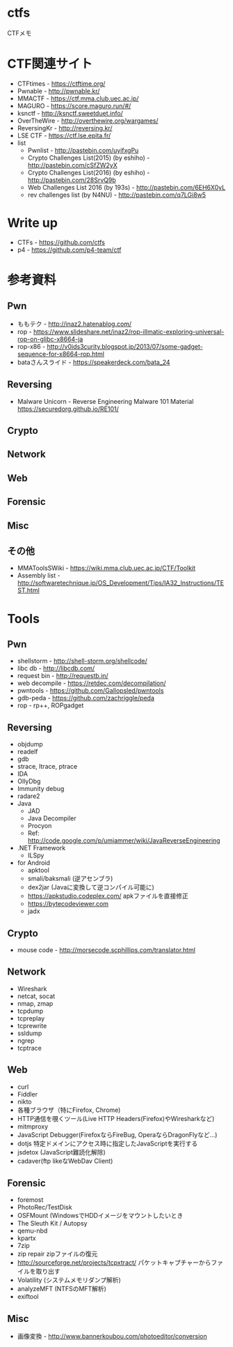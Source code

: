 # ctfs

CTFメモ

# CTF関連サイト
* CTFtimes - https://ctftime.org/
* Pwnable - http://pwnable.kr/
* MMACTF - https://ctf.mma.club.uec.ac.jp/
* MAGURO - https://score.maguro.run/#/
* ksnctf - http://ksnctf.sweetduet.info/
* OverTheWire - http://overthewire.org/wargames/
* ReversingKr - http://reversing.kr/
* LSE CTF - https://ctf.lse.epita.fr/
* list
	* Pwnlist - http://pastebin.com/uyifxgPu
	* Crypto Challenges List(2015) (by eshiho) - http://pastebin.com/cSfZW2yX
	* Crypto Challenges List(2016) (by eshiho) - http://pastebin.com/28SrvQ9b
	* Web Challenges List 2016 (by 193s) - http://pastebin.com/6EH6X0yL
	* rev challenges list (by N4NU) - http://pastebin.com/q7LGi8w5

# Write up
* CTFs - https://github.com/ctfs
* p4 - https://github.com/p4-team/ctf

# 参考資料
## Pwn
* ももテク - http://inaz2.hatenablog.com/
* rop - https://www.slideshare.net/inaz2/rop-illmatic-exploring-universal-rop-on-glibc-x8664-ja
* rop-x86 - http://v0ids3curity.blogspot.jp/2013/07/some-gadget-sequence-for-x8664-rop.html
* bataさんスライド - https://speakerdeck.com/bata_24

## Reversing
* Malware Unicorn - Reverse Engineering Malware 101 Material
https://securedorg.github.io/RE101/
## Crypto

## Network

## Web

## Forensic

## Misc

## その他
* MMAToolsSWiki - https://wiki.mma.club.uec.ac.jp/CTF/Toolkit
* Assembly list - http://softwaretechnique.jp/OS_Development/Tips/IA32_Instructions/TEST.html

# Tools
## Pwn
* shellstorm - http://shell-storm.org/shellcode/
* libc db - http://libcdb.com/
* request bin - http://requestb.in/
* web decompile - https://retdec.com/decompilation/
* pwntools - https://github.com/Gallopsled/pwntools
* gdb-peda - https://github.com/zachriggle/peda
* rop - rp++, ROPgadget

## Reversing
* objdump
* readelf
* gdb
* strace, ltrace, ptrace
* IDA
* OllyDbg
* Immunity debug
* radare2
* Java
	* JAD
	* Java Decompiler
	* Procyon
	* Ref: http://code.google.com/p/umjammer/wiki/JavaReverseEngineering
* .NET Framework
	*	ILSpy
* for Android
	* apktool
	* smali/baksmali (逆アセンブラ)
	* dex2jar (Javaに変換して逆コンパイル可能に)
	* https://apkstudio.codeplex.com/ apkファイルを直接修正
	* https://bytecodeviewer.com
	* jadx

## Crypto
* mouse code - http://morsecode.scphillips.com/translator.html

## Network
* Wireshark
* netcat, socat
* nmap, zmap
* tcpdump
* tcpreplay
* tcprewrite
* ssldump
* ngrep
* tcptrace


## Web
* curl
* Fiddler
* nikto
* 各種ブラウザ（特にFirefox, Chrome)
* HTTP通信を覗くツール(Live HTTP Headers(Firefox)やWiresharkなど)
* mitmproxy
* JavaScript Debugger(FirefoxならFireBug, OperaならDragonFlyなど…)
* dotjs 特定ドメインにアクセス時に指定したJavaScriptを実行する
* jsdetox (JavaScript難読化解除)
* cadaver(ftp likeなWebDav Client)

## Forensic
* foremost
* PhotoRec/TestDisk
* OSFMount (WindowsでHDDイメージをマウントしたいとき
* The Sleuth Kit / Autopsy
* qemu-nbd
* kpartx
* 7zip
* zip repair zipファイルの復元
* http://sourceforge.net/projects/tcpxtract/ パケットキャプチャーからファイルを取り出す
* Volatility (システムメモリダンプ解析)
* analyzeMFT (NTFSのMFT解析)
* exiftool


## Misc
* 画像変換 - http://www.bannerkoubou.com/photoeditor/conversion
